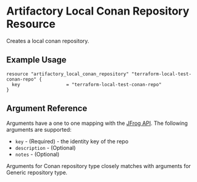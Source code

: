 # Artifactory Local Conan Repository Resource

Creates a local conan repository. 

## Example Usage

```hcl
resource "artifactory_local_conan_repository" "terraform-local-test-conan-repo" {
  key                 = "terraform-local-test-conan-repo"
}
```

## Argument Reference

Arguments have a one to one mapping with the [JFrog API](https://www.jfrog.com/confluence/display/RTF/Repository+Configuration+JSON). The following arguments are supported:

* `key` - (Required) - the identity key of the repo
* `description` - (Optional)
* `notes` - (Optional)

Arguments for Conan repository type closely matches with arguments for Generic repository type. 